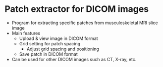 # Patch extractor for DICOM images
- Program for extracting specific patches from musculoskeletal MRI slice image
- Main features
   - Upload & view image in DICOM format
   - Grid setting for patch spacing
     - Adjust grid spacing and positioning
   - Save patch in DICOM format
- Can be used for other DICOM images such as CT, X-ray, etc.
